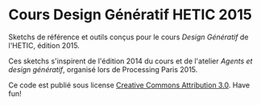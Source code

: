 # Cours Design Génératif HETIC 2015

Sketchs de référence et outils conçus pour le cours *Design Génératif* de l'HETIC, édition 2015.

Ces sketchs s'inspirent de l'édition 2014 du cours et de l'atelier *Agents et design génératif*, organisé lors de Processing Paris 2015.

Ce code est publié sous license [Creative Commons Attribution 3.0](https://creativecommons.org/licenses/by/3.0/). Have fun!